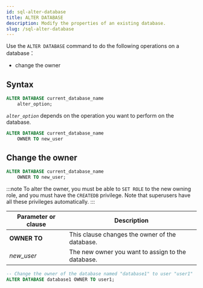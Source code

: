 ```yaml
---
id: sql-alter-database
title: ALTER DATABASE
description: Modify the properties of an existing database.
slug: /sql-alter-database
---
```

<head>
  <link rel="canonical" href="https://docs.risingwave.com/docs/current/sql-alter-database/" />
</head>

Use the `ALTER DATABASE` command to do the following operations on a database：

+ change the owner

## Syntax

```sql
ALTER DATABASE current_database_name 
    alter_option;
```

*`alter_option`* depends on the operation you want to perform on the database.

```sql
ALTER DATABASE current_database_name
    OWNER TO new_user
```

## Change the owner

```sql title=Syntax
ALTER DATABASE current_database_name
    OWNER TO new_user;
```

:::note
To alter the owner, you must be able to `SET ROLE` to the new owning role, and you must have the `CREATEDB` privilege. Note that superusers have all these privileges automatically.
:::

|Parameter or clause        | Description           |
|---------------------------|-----------------------|
|**OWNER TO**|This clause changes the owner of the database.|
|*new_user*|The new owner you want to assign to the database.|

```sql title=Example
-- Change the owner of the database named "database1" to user "user1"
ALTER DATABASE database1 OWNER TO user1;
```
